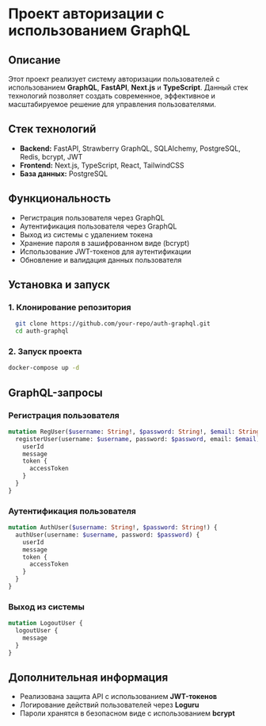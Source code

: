 # Проект авторизации с использованием GraphQL

## Описание
Этот проект реализует систему авторизации пользователей с использованием **GraphQL**, **FastAPI**, **Next.js** и **TypeScript**. Данный стек технологий позволяет создать современное, эффективное и масштабируемое решение для управления пользователями.

## Стек технологий
- **Backend:** FastAPI, Strawberry GraphQL, SQLAlchemy, PostgreSQL, Redis, bcrypt, JWT
- **Frontend:** Next.js, TypeScript, React, TailwindCSS
- **База данных:** PostgreSQL

## Функциональность
- Регистрация пользователя через GraphQL
- Аутентификация пользователя через GraphQL
- Выход из системы с удалением токена
- Хранение пароля в зашифрованном виде (bcrypt)
- Использование JWT-токенов для аутентификации
- Обновление и валидация данных пользователя

## Установка и запуск

### 1. Клонирование репозитория
```bash
  git clone https://github.com/your-repo/auth-graphql.git
  cd auth-graphql
```
### 2. Запуск проекта
```bash
docker-compose up -d
```

## GraphQL-запросы
### Регистрация пользователя
```graphql
mutation RegUser($username: String!, $password: String!, $email: String!) {
  registerUser(username: $username, password: $password, email: $email) {
    userId
    message
    token {
      accessToken
    }
  }
}
```

### Аутентификация пользователя
```graphql
mutation AuthUser($username: String!, $password: String!) {
  authUser(username: $username, password: $password) {
    userId
    message
    token {
      accessToken
    }
  }
}
```

### Выход из системы
```graphql
mutation LogoutUser {
  logoutUser {
    message
  }
}
```

## Дополнительная информация
- Реализована защита API с использованием **JWT-токенов**
- Логирование действий пользователей через **Loguru**
- Пароли хранятся в безопасном виде с использованием **bcrypt**
